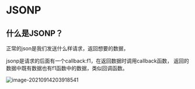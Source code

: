 # JSONP

## 什么是JSONP？

正常的json是我们发送什么样请求，返回想要的数据，

jsonp是请求的后面有一个callback:f1，在返回数据时调用callback函数，
返回的数据中既有数据也有f1函数中的数据，类似回调函数。

![image-20210914203918541](https://s2.loli.net/2022/05/17/57VWUcNdn4khtwZ.png)